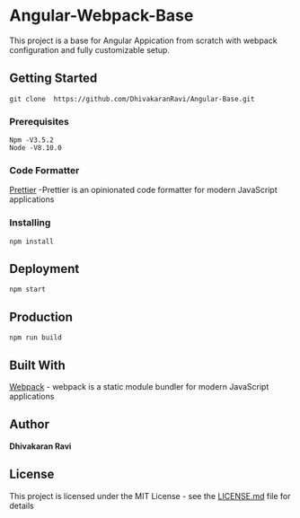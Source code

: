 # Angular-Webpack-Base

This project is a base for Angular Appication from scratch with webpack configuration and fully customizable setup.

## Getting Started

```
git clone  https://github.com/DhivakaranRavi/Angular-Base.git
```

### Prerequisites

```
Npm -V3.5.2
Node -V8.10.0
```

### Code Formatter

[Prettier](https://prettier.io/) -Prettier is an opinionated code formatter for modern JavaScript applications

### Installing

```
npm install
```

## Deployment

```
npm start
```

## Production

```
npm run build
```

## Built With

[Webpack](https://webpack.js.org/concepts/) - webpack is a static module bundler for modern JavaScript applications

## Author

**Dhivakaran Ravi**

## License

This project is licensed under the MIT License - see the [LICENSE.md](LICENSE.md) file for details
